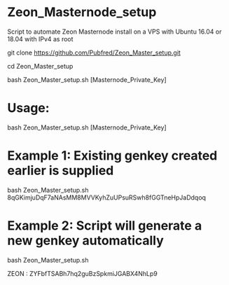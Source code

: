 # Zeon_Masternode_setup
Script to automate Zeon Masternode install on a VPS with Ubuntu 16.04 or 18.04  with IPv4 as root

git clone https://github.com/Pubfred/Zeon_Master_setup.git

cd Zeon_Master_setup

bash Zeon_Master_setup.sh  [Masternode_Private_Key]


# Usage:
  bash Zeon_Master_setup.sh  [Masternode_Private_Key]

# Example 1: Existing genkey created earlier is supplied
  bash Zeon_Master_setup.sh  8qGKimjuDqF7aNAsMM8MVVKyhZuUPsuRSwh8fGGTneHpJaDdqoq

# Example 2: Script will generate a new genkey automatically
  bash Zeon_Master_setup.sh
  

  
 ZEON :  ZYFbfTSABh7hq2guBzSpkmiJGABX4NhLp9
  
